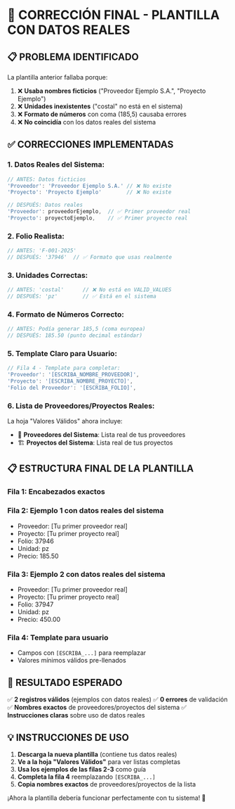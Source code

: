 # 🔧 CORRECCIÓN FINAL - PLANTILLA CON DATOS REALES

## 📋 **PROBLEMA IDENTIFICADO**

La plantilla anterior fallaba porque:
1. ❌ **Usaba nombres ficticios** ("Proveedor Ejemplo S.A.", "Proyecto Ejemplo")
2. ❌ **Unidades inexistentes** ("costal" no está en el sistema)
3. ❌ **Formato de números** con coma (185,5) causaba errores
4. ❌ **No coincidía** con los datos reales del sistema

## ✅ **CORRECCIONES IMPLEMENTADAS**

### **1. Datos Reales del Sistema:**
```javascript
// ANTES: Datos ficticios
'Proveedor': 'Proveedor Ejemplo S.A.' // ❌ No existe
'Proyecto': 'Proyecto Ejemplo'        // ❌ No existe

// DESPUÉS: Datos reales
'Proveedor': proveedorEjemplo,  // ✅ Primer proveedor real
'Proyecto': proyectoEjemplo,    // ✅ Primer proyecto real
```

### **2. Folio Realista:**
```javascript
// ANTES: 'F-001-2025'
// DESPUÉS: '37946'  // ✅ Formato que usas realmente
```

### **3. Unidades Correctas:**
```javascript
// ANTES: 'costal'      // ❌ No está en VALID_VALUES
// DESPUÉS: 'pz'        // ✅ Está en el sistema
```

### **4. Formato de Números Correcto:**
```javascript
// ANTES: Podía generar 185,5 (coma europea)
// DESPUÉS: 185.50 (punto decimal estándar)
```

### **5. Template Claro para Usuario:**
```javascript
// Fila 4 - Template para completar:
'Proveedor': '[ESCRIBA_NOMBRE_PROVEEDOR]',
'Proyecto': '[ESCRIBA_NOMBRE_PROYECTO]',
'Folio del Proveedor': '[ESCRIBA_FOLIO]',
```

### **6. Lista de Proveedores/Proyectos Reales:**
La hoja "Valores Válidos" ahora incluye:
- 🏢 **Proveedores del Sistema**: Lista real de tus proveedores
- 🏗️ **Proyectos del Sistema**: Lista real de tus proyectos

## 📋 **ESTRUCTURA FINAL DE LA PLANTILLA**

### **Fila 1:** Encabezados exactos
### **Fila 2:** Ejemplo 1 con **datos reales** del sistema
- Proveedor: [Tu primer proveedor real]
- Proyecto: [Tu primer proyecto real]
- Folio: 37946
- Unidad: pz
- Precio: 185.50

### **Fila 3:** Ejemplo 2 con **datos reales** del sistema
- Proveedor: [Tu primer proveedor real]
- Proyecto: [Tu primer proyecto real]  
- Folio: 37947
- Unidad: pz
- Precio: 450.00

### **Fila 4:** Template para usuario
- Campos con `[ESCRIBA_...]` para reemplazar
- Valores mínimos válidos pre-llenados

## 🎯 **RESULTADO ESPERADO**

✅ **2 registros válidos** (ejemplos con datos reales)
✅ **0 errores** de validación
✅ **Nombres exactos** de proveedores/proyectos del sistema
✅ **Instrucciones claras** sobre uso de datos reales

## 💡 **INSTRUCCIONES DE USO**

1. **Descarga la nueva plantilla** (contiene tus datos reales)
2. **Ve a la hoja "Valores Válidos"** para ver listas completas
3. **Usa los ejemplos de las filas 2-3** como guía
4. **Completa la fila 4** reemplazando `[ESCRIBA_...]`
5. **Copia nombres exactos** de proveedores/proyectos de la lista

¡Ahora la plantilla debería funcionar perfectamente con tu sistema! 🎉
